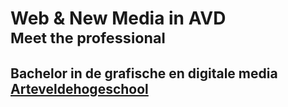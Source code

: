 Web & New Media in AVD<br><small>Meet the professional</small>
==========================================================================================
## Bachelor in de **grafische en digitale media**<br>[Arteveldehogeschool](http://www.arteveldehogeschool.be)